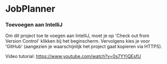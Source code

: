 # JobPlanner
### Toevoegen aan IntelliJ
Om dit project toe te voegen aan IntelliJ, moet je op 'Check out from Version Control' klikken
bij het beginscherm. Vervolgens kies je voor 'GitHub' (aangezien je waarschijnlijk het project gaat 
kopieren via HTTPS). 

Video tutorial: https://www.youtube.com/watch?v=0s7YYjQEsfU
